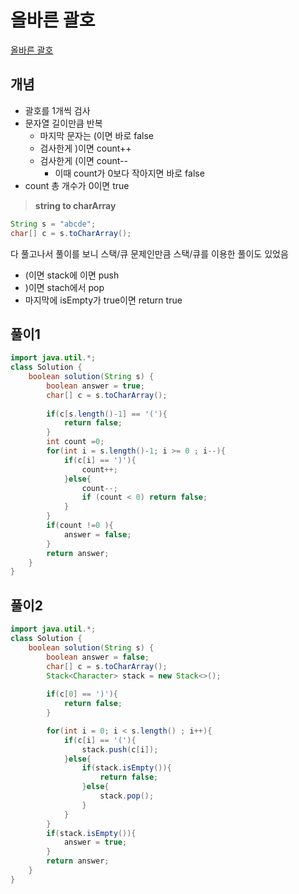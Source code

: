 # 올바른 괄호 

[올바른 괄호](https://school.programmers.co.kr/learn/courses/30/lessons/12909)

## 개념
+ 괄호를 1개씩 검사
+ 문자열 길이만큼 반복  
  + 마지막 문자는 (이면 바로 false 
  + 검사한게 )이면 count++
  + 검사한게 (이면 count--
    + 이때 count가 0보다 작아지면 바로 false  
+ count 총 개수가 0이면 true 
  
>**string to charArray**
```java
String s = "abcde";
char[] c = s.toCharArray();
```
다 풀고나서 풀이를 보니 스택/큐 문제인만큼 스택/큐를 이용한 풀이도 있었음
+ (이면 stack에 이면 push 
+ )이면 stach에서 pop
+ 마지막에 isEmpty가 true이면 return true

## 풀이1

```java
import java.util.*;
class Solution {
    boolean solution(String s) {
        boolean answer = true;
        char[] c = s.toCharArray();
        
        if(c[s.length()-1] == '('){
            return false; 
        }
        int count =0; 
        for(int i = s.length()-1; i >= 0 ; i--){
            if(c[i] == ')'){
                count++;
            }else{
                count--; 
                if (count < 0) return false;
            }
        }
        if(count !=0 ){
            answer = false; 
        }
        return answer;
    }
}
```

## 풀이2
```java
import java.util.*;
class Solution {
    boolean solution(String s) {
        boolean answer = false;
        char[] c = s.toCharArray();
        Stack<Character> stack = new Stack<>();
        
        if(c[0] == ')'){
            return false; 
        }

        for(int i = 0; i < s.length() ; i++){
            if(c[i] == '('){
                stack.push(c[i]);
            }else{
                if(stack.isEmpty()){
                    return false; 
                }else{
                    stack.pop();
                }
            } 
        }
        if(stack.isEmpty()){
            answer = true; 
        } 
        return answer;
    }
}
```